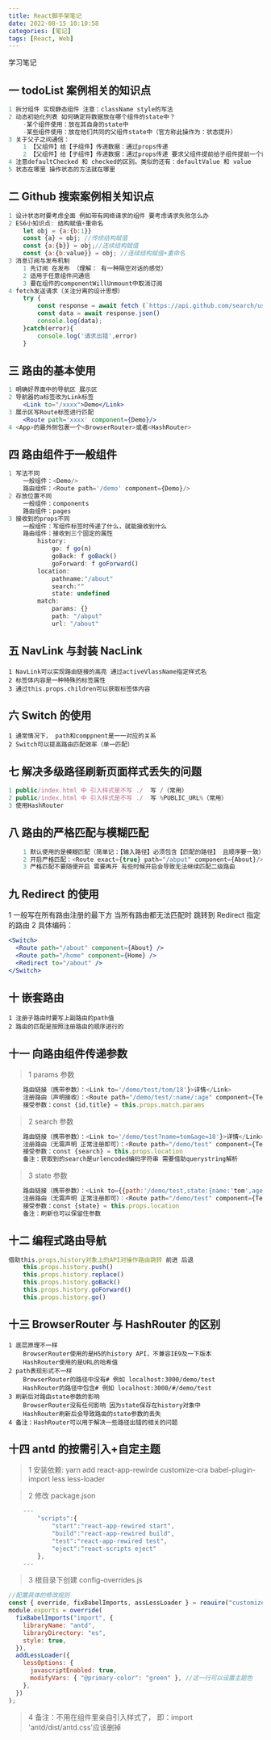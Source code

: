 ```yaml
---
title: React脚手架笔记
date: 2022-08-15 10:10:58
categories: [笔记]
tags: [React, Web]
---
```


学习笔记

<!-- more -->

## 一 todoList 案例相关的知识点

```js
1 拆分组件 实现静态组件 注意：className style的写法
2 动态初始化列表 如何确定将数据放在哪个组件的state中？
    -某个组件使用：放在其自身的state中
    -某些组件使用：放在他们共同的父组件state中（官方称此操作为：状态提升）
3 关于父子之间通信：
    1 【父组件】给【子组件】传递数据：通过props传递
    2 【父组件】给【子组件】传递数据：通过props传递 要求父组件提前给子组件提前一个函数
4 注意defaultChecked 和 checked的区别。类似的还有：defaultValue 和 value
5 状态在哪里 操作状态的方法就在哪里
```

## 二 Github 搜索案例相关知识点

```jsx
1 设计状态时要考虑全面 例如带有网络请求的组件 要考虑请求失败怎么办
2 ES6小知识点: 结构赋值+重命名
    let obj = {a:{b:1}}
    const {a} = obj; //传统结构赋值
    const {a:{b}} = obj;//连续结构赋值
    const {a:{b:value}} = obj; //连续结构赋值+重命名
3 消息订阅与发布机制
    1 先订阅 在发布 （理解： 有一种隔空对话的感觉）
    2 适用于任意组件问通信
    3 要在组件的componentWillUnmount中取消订阅
4 fetch发送请求（关注分离的设计思想）
    try {
        const response = await fetch (`https://api.github.com/search/users?q=${keyWord}`)
        const data = await response.json()
        console.log(data);
    }catch(error){
        console.log('请求出错',error)
    }
```

## 三 路由的基本使用

```jsx
1 明确好界面中的导航区 展示区
2 导航器的a标签改为Link标签
    <Link to="/xxxx">Demo</Link>
3 展示区写Route标签进行匹配
    <Route path='xxxx' component={Demo}/>
4 <App>的最外侧包裹一个<BrowserRouter>或者<HashRouter>
```

## 四 路由组件于一般组件

```jsx
1 写法不同
    一般组件：<Demo/>
    路由组件：<Route path='/demo' component={Demo}/>
2 存放位置不同
    一般组件：components
    路由组件：pages
3 接收到的props不同
    一般组件：写组件标签时传递了什么，就能接收到什么
    路由组件：接收到三个固定的属性
        history:
            go: f go(n)
            goBack: f goBack()
            goForward: f goForward()
        location:
            pathname:"/about"
            search:""
            state: undefined
        match:
            params: {}
            path: "/abput"
            url: "/about"
```

## 五 NavLink 与封装 NacLink

    1 NavLink可以实现路由链接的高亮 通过activeVlassName指定样式名
    2 标签体内容是一种特殊的标签属性
    3 通过this.props.children可以获取标签体内容

## 六 Switch 的使用

    1 通常情况下， path和comppnent是一一对应的关系
    2 Switch可以提高路由匹配效率（单一匹配）

## 七 解决多级路径刷新页面样式丢失的问题

```js
1 public/index.html 中 引入样式是不写 ./  写 /（常用）
2 public/index.html 中 引入样式是不写 ./  写 %PUBLIC_URL%（常用）
3 使用HashRouter
```

## 八 路由的严格匹配与模糊匹配

```jsx
    1 默认使用的是模糊匹配（简单记：【输入路径】必须包含【匹配的路径】 且顺序要一致）
    2 开启严格匹配：<Route exact={true} path="/abput" component={About}/>
    3 严格匹配不要随便开启 需要再开 有些时候开启会导致无法继续匹配二级路由
```

## 九 Redirect 的使用

1 一般写在所有路由注册的最下方 当所有路由都无法匹配时 跳转到 Redirect 指定的路由
2 具体编码：

```jsx
<Switch>
  <Route path="/about" component={About} />
  <Route path="/home" component={Home} />
  <Redirect to="/about" />
</Switch>
```

## 十 嵌套路由

    1 注册子路由时要写上副路由的path值
    2 路由的匹配是按照注册路由的顺序进行的

## 十一 向路由组件传递参数

> 1 params 参数

```jsx
    路由链接（携带参数）：<Link to='/demo/test/tom/18'}>详情</Link>
    注册路由（声明接收）：<Route path="/demo/test/:name/:age" component={Test}>
    接受参数：const {id,title} = this.props.match.params
```

> 2 search 参数

```jsx
    路由链接（携带参数）：<Link to='/demo/test?name=tom&age=18'}>详情</Link>
    注册路由（无需声明 正常注册即可）：<Route path="/demo/test" component={Test}>
    接受参数：const {search} = this.props.location
    备注：获取到的search是urlencoded编码字符串 需要借助querystring解析
```

> 3 state 参数

```jsx
    路由链接（携带参数）：<Link to={{path:'/demo/test,state:{name:'tom',age:18}}}>详情</Link>
    注册路由（无需声明 正常注册即可）：<Route path="/demo/test" component={Test}>
    接受参数：const {state} = this.props.location
    备注：刷新也可以保留住参数
```

## 十二 编程式路由导航

```jsx
借助this.props.history对象上的API对操作路由跳转 前进 后退
    this.props.history.push()
    this.props.history.replace()
    this.props.history.goBack()
    this.props.history.goForward()
    this.props.history.go()
```

## 十三 BrowserRouter 与 HashRouter 的区别

    1 底层原理不一样
        BrowserRouter使用的是H5的history API，不兼容IE9及一下版本
        HashRouter使用的是URL的哈希值
    2 path表现形式不一样
        BrowserRouter的路径中没有# 例如 localhost:3000/demo/test
        HashRouter的路径中包含# 例如 localhost:3000/#/demo/test
    3 刷新后对路由state参数的影响
        BrowserRouter没有任何影响 因为state保存在history对象中
        HashRouter刷新后会导致路由的state参数的丢失
    4 备注：HashRouter可以用于解决一些路径出错的相关的问题

## 十四 antd 的按需引入+自定主题

> 1 安装依赖: yarn add react-app-rewirde customize-cra babel-plugin-import less less-loader

> 2 修改 package.json

```jsx
    ---
        "scripts":{
            "start":"react-app-rewired start",
            "build":"react-app-rewired build",
            "test":"react-app-rewired test",
            "eject":"react-scripts eject"
        },
    ---
```

> 3 根目录下创建 config-overrides.js

```jsx
//配置具体的修改规则
const { override, fixBabelImports, assLessLoader } = reauire("customize-cra");
module.exports = override(
  fixBabelImports("import", {
    libraryName: "antd",
    libraryDirectory: "es",
    style: true,
  }),
  addLessLoader({
    lessOptions: {
      javascriptEnabled: true,
      modifyVars: { "@primary-color": "green" }, //这一行可以设置主题色
    },
  })
);
```

> 4 备注：不用在组件里亲自引入样式了， 即：import 'antd/dist/antd.css'应该删掉
